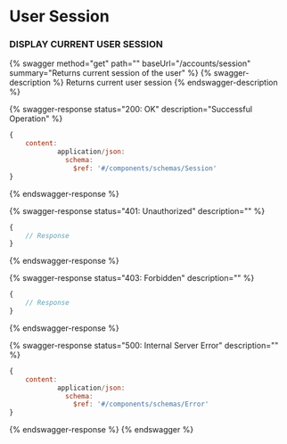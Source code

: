 # User Session

### DISPLAY CURRENT USER SESSION

{% swagger method="get" path="" baseUrl="/accounts/session" summary="Returns current session of the user" %}
{% swagger-description %}
Returns current user session
{% endswagger-description %}

{% swagger-response status="200: OK" description="Successful Operation" %}
```javascript
{
    content:
            application/json:
              schema:
                $ref: '#/components/schemas/Session'
}
```
{% endswagger-response %}

{% swagger-response status="401: Unauthorized" description="" %}
```javascript
{
    // Response
}
```
{% endswagger-response %}

{% swagger-response status="403: Forbidden" description="" %}
```javascript
{
    // Response
}
```
{% endswagger-response %}

{% swagger-response status="500: Internal Server Error" description="" %}
```javascript
{
    content:
            application/json:
              schema:
                $ref: '#/components/schemas/Error'
}
```
{% endswagger-response %}
{% endswagger %}

